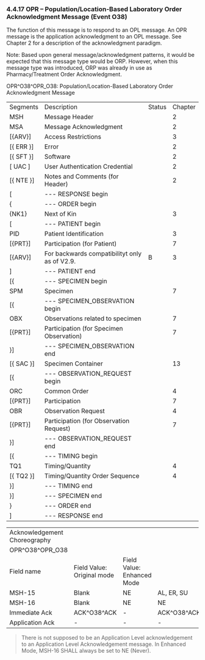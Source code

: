 ### 4.4.17 OPR – Population/Location-Based Laboratory Order Acknowledgment Message (Event O38)

The function of this message is to respond to an OPL message. An OPR message is the application acknowledgment to an OPL message. See Chapter 2 for a description of the acknowledgment paradigm.

Note: Based upon general message/acknowledgment patterns, it would be expected that this message type would be ORP. However, when this message type was introduced, ORP was already in use as Pharmacy/Treatment Order Acknowledgment.

OPR^O38^OPR_O38: Population/Location-Based Laboratory Order Acknowledgment Message

|     |     |     |     |
| --- | --- | --- | --- |
| Segments | Description | Status | Chapter |
| MSH | Message Header |  | 2 |
| MSA | Message Acknowledgment |  | 2 |
| [\{ARV}] | Access Restrictions |  | 3 |
| [\{ ERR }] | Error |  | 2 |
| [\{ SFT }] | Software |  | 2 |
| [ UAC ] | User Authentication Credential |  | 2 |
| [\{ NTE }] | Notes and Comments (for Header) |  | 2 |
| [ | --- RESPONSE begin |  |  |
| \{ | --- ORDER begin |  |  |
| \{NK1} | Next of Kin |  | 3 |
| [ | --- PATIENT begin |  |  |
| PID | Patient Identification |  | 3 |
| [\{PRT}] | Participation (for Patient) |  | 7 |
| [\{ARV}] | For backwards compatibilityt only as of V2.9. | B | 3 |
| ] | --- PATIENT end |  |  |
| [\{ | --- SPECIMEN begin |  |  |
| SPM | Specimen |  | 7 |
| [\{ | --- SPECIMEN_OBSERVATION begin |  |  |
| OBX | Observations related to specimen |  | 7 |
| [\{PRT}] | Participation (for Specimen Observation) |  | 7 |
| }] | --- SPECIMEN_OBSERVATION end |  |  |
| [\{ SAC }] | Specimen Container |  | 13 |
| [\{ | --- OBSERVATION_REQUEST begin |  |  |
| ORC | Common Order |  | 4 |
| [\{PRT}] | Participation |  | 7 |
| OBR | Observation Request |  | 4 |
| [\{PRT}] | Participation (for Observation Request) |  | 7 |
| }] | --- OBSERVATION_REQUEST end |  |  |
| [\{ | --- TIMING begin |  |  |
| TQ1 | Timing/Quantity |  | 4 |
| [\{ TQ2 }] | Timing/Quantity Order Sequence |  | 4 |
| }] | --- TIMING end |  |  |
| }] | --- SPECIMEN end |  |  |
| } | --- ORDER end |  |  |
| ] | --- RESPONSE end |  |  |

|     |     |     |     |
| --- | --- | --- | --- |
| Acknowledgement Choreography |  |  |  |
| OPR^O38^OPR_O38 |  |  |  |
| Field name | Field Value: Original mode | Field Value: Enhanced Mode |  |
| MSH-15 | Blank | NE | AL, ER, SU |
| MSH-16 | Blank | NE | NE |
| Immediate Ack | ACK^O38^ACK | - | ACK^O38^ACK |
| Application Ack | - | - | - |

> There is not supposed to be an Application Level acknowledgement to an Application Level Acknowledgement message. In Enhanced Mode, MSH-16 SHALL always be set to NE (Never).
